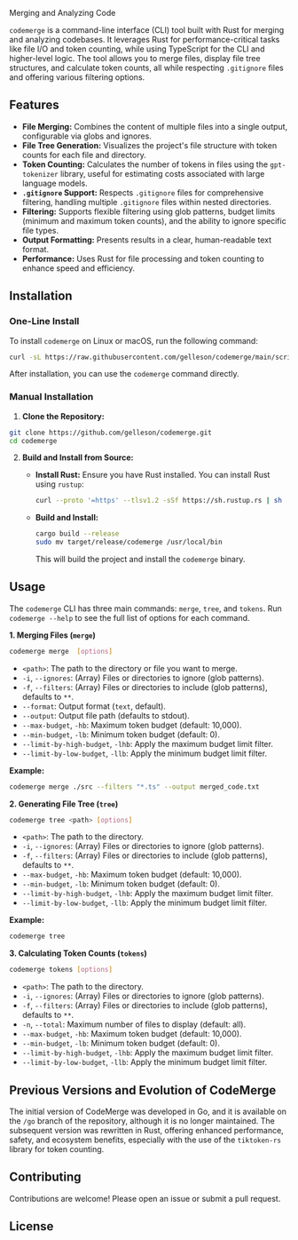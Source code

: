 Merging and Analyzing Code

`codemerge` is a command-line interface (CLI) tool built with Rust for merging and analyzing codebases. It leverages Rust for performance-critical tasks like file I/O and token counting, while using TypeScript for the CLI and higher-level logic. The tool allows you to merge files, display file tree structures, and calculate token counts, all while respecting `.gitignore` files and offering various filtering options.

## Features

- **File Merging:** Combines the content of multiple files into a single output, configurable via globs and ignores.
- **File Tree Generation:** Visualizes the project's file structure with token counts for each file and directory.
- **Token Counting:** Calculates the number of tokens in files using the `gpt-tokenizer` library, useful for estimating costs associated with large language models.
- **`.gitignore` Support:** Respects `.gitignore` files for comprehensive filtering, handling multiple `.gitignore` files within nested directories.
- **Filtering:** Supports flexible filtering using glob patterns, budget limits (minimum and maximum token counts), and the ability to ignore specific file types.
- **Output Formatting:** Presents results in a clear, human-readable text format.
- **Performance:** Uses Rust for file processing and token counting to enhance speed and efficiency.

## Installation

### One-Line Install

To install `codemerge` on Linux or macOS, run the following command:

```bash
curl -sL https://raw.githubusercontent.com/gelleson/codemerge/main/scripts/install.sh | sudo bash
```

After installation, you can use the `codemerge` command directly.

### Manual Installation

1. **Clone the Repository:**

```bash
git clone https://github.com/gelleson/codemerge.git
cd codemerge
```

2. **Build and Install from Source:**

   - **Install Rust:** Ensure you have Rust installed. You can install Rust using `rustup`:

     ```bash
     curl --proto '=https' --tlsv1.2 -sSf https://sh.rustup.rs | sh
     ```

   - **Build and Install:**

     ```bash
     cargo build --release
     sudo mv target/release/codemerge /usr/local/bin
     ```

     This will build the project and install the `codemerge` binary.

## Usage

The `codemerge` CLI has three main commands: `merge`, `tree`, and `tokens`. Run `codemerge --help` to see the full list of options for each command.

**1. Merging Files (`merge`)**

```bash
codemerge merge  [options]
```

- `<path>`: The path to the directory or file you want to merge.
- `-i`, `--ignores`: (Array) Files or directories to ignore (glob patterns).
- `-f`, `--filters`: (Array) Files or directories to include (glob patterns), defaults to `**`.
- `--format`: Output format (`text`, default).
- `--output`: Output file path (defaults to stdout).
- `--max-budget`, `-hb`: Maximum token budget (default: 10,000).
- `--min-budget`, `-lb`: Minimum token budget (default: 0).
- `--limit-by-high-budget`, `-lhb`: Apply the maximum budget limit filter.
- `--limit-by-low-budget`, `-llb`: Apply the minimum budget limit filter.

**Example:**

```bash
codemerge merge ./src --filters "*.ts" --output merged_code.txt
```

**2. Generating File Tree (`tree`)**

```bash
codemerge tree <path> [options]
```

- `<path>`: The path to the directory.
- `-i`, `--ignores`: (Array) Files or directories to ignore (glob patterns).
- `-f`, `--filters`: (Array) Files or directories to include (glob patterns), defaults to `**`.
- `--max-budget`, `-hb`: Maximum token budget (default: 10,000).
- `--min-budget`, `-lb`: Minimum token budget (default: 0).
- `--limit-by-high-budget`, `-lhb`: Apply the maximum budget limit filter.
- `--limit-by-low-budget`, `-llb`: Apply the minimum budget limit filter.

**Example:**

```bash
codemerge tree
```

**3. Calculating Token Counts (`tokens`)**

```bash
codemerge tokens [options]
```

- `<path>`: The path to the directory.
- `-i`, `--ignores`: (Array) Files or directories to ignore (glob patterns).
- `-f`, `--filters`: (Array) Files or directories to include (glob patterns), defaults to `**`.
- `-n`, `--total`: Maximum number of files to display (default: all).
- `--max-budget`, `-hb`: Maximum token budget (default: 10,000).
- `--min-budget`, `-lb`: Minimum token budget (default: 0).
- `--limit-by-high-budget`, `-lhb`: Apply the maximum budget limit filter.
- `--limit-by-low-budget`, `-llb`: Apply the minimum budget limit filter.

## Previous Versions and Evolution of CodeMerge

The initial version of CodeMerge was developed in Go, and it is available on the `/go` branch of the repository, although it is no longer maintained. The subsequent version was rewritten in Rust, offering enhanced performance, safety, and ecosystem benefits, especially with the use of the `tiktoken-rs` library for token counting.

## Contributing

Contributions are welcome! Please open an issue or submit a pull request.

## License
